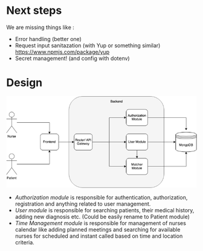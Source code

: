 # Next steps
We are missing things like :
- Error handling (better one)
- Request input sanitazation (with Yup or something similar)
https://www.npmjs.com/package/yup
- Secret management! (and config with dotenv)

# Design

![design](https://raw.githubusercontent.com/emilhotkowski/sample-app-blue/main/images/blue.png)

- _Authorization module_ is responsible for authentication, authorization, registration and anything related to user management.
- _User module_ is responsible for searching patients, their medical history, adding new diagnosis etc. (Could be easily rename to Patient module)
- _Time Management module_ is responsible for management of nurses calendar like adding planned meetings and searching for available nurses for scheduled and instant called based on time and location criteria. 
